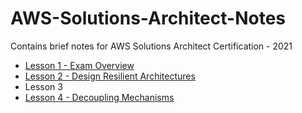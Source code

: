 # AWS-Solutions-Architect-Notes
Contains brief notes for AWS Solutions Architect Certification - 2021

- [Lesson 1 - Exam Overview](https://github.com/neemagaurav1996/AWS-Solutions-Architect-Notes/blob/main/Lesson%201%20-%20Exam%20Overview.md)
- [Lesson 2 - Design Resilient Architectures](https://github.com/neemagaurav1996/AWS-Solutions-Architect-Notes/blob/main/Lesson%202%20-%20Design%20Resilient%20architectures.md)
- Lesson 3
- [Lesson 4 - Decoupling Mechanisms](https://github.com/neemagaurav1996/AWS-Solutions-Architect-Notes/blob/main/Lesson%204%20-%20Decoupling%20Mechanisnms.md)

